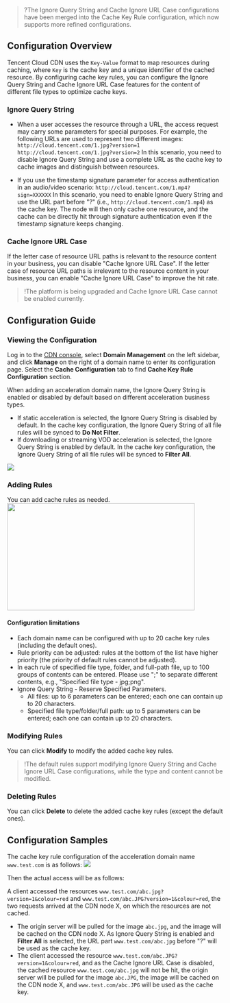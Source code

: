 
>?The Ignore Query String and Cache Ignore URL Case configurations have been merged into the Cache Key Rule configuration, which now supports more refined configurations.

## Configuration Overview

Tencent Cloud CDN uses the `Key-Value` format to map resources during caching, where `Key` is the cache key and a unique identifier of the cached resource. By configuring cache key rules, you can configure the Ignore Query String and Cache Ignore URL Case features for the content of different file types to optimize cache keys.



### Ignore Query String

- When a user accesses the resource through a URL, the access request may carry some parameters for special purposes. For example, the following URLs are used to represent two different images:
`http://cloud.tencent.com/1.jpg?version=1`
`http://cloud.tencent.com/1.jpg?version=2`
In this scenario, you need to disable Ignore Query String and use a complete URL as the cache key to cache images and distinguish between resources.

- If you use the timestamp signature parameter for access authentication in an audio/video scenario:
`http://cloud.tencent.com/1.mp4?sign=XXXXXX`
In this scenario, you need to enable Ignore Query String and use the URL part before "?" (i.e., `http://cloud.tencent.com/1.mp4`) as the cache key. The node will then only cache one resource, and the cache can be directly hit through signature authentication even if the timestamp signature keeps changing.

### Cache Ignore URL Case

If the letter case of resource URL paths is relevant to the resource content in your business, you can disable "Cache Ignore URL Case".
If the letter case of resource URL paths is irrelevant to the resource content in your business, you can enable "Cache Ignore URL Case" to improve the hit rate.
>!The platform is being upgraded and Cache Ignore URL Case cannot be enabled currently.

## Configuration Guide

### Viewing the Configuration

Log in to the [CDN console](https://console.cloud.tencent.com/cdn), select **Domain Management** on the left sidebar, and click **Manage** on the right of a domain name to enter its configuration page. Select the **Cache Configuration** tab to find **Cache Key Rule Configuration** section.

When adding an acceleration domain name, the Ignore Query String is enabled or disabled by default based on different acceleration business types.

- If static acceleration is selected, the Ignore Query String is disabled by default. In the cache key configuration, the Ignore Query String of all file rules will be synced to **Do Not Filter**.
- If downloading or streaming VOD acceleration is selected, the Ignore Query String is enabled by default. In the cache key configuration, the Ignore Query String of all file rules will be synced to **Filter All**.


![](https://main.qcloudimg.com/raw/1f53ed863618b442233dd3e1bba6229b.png)

### Adding Rules

You can add cache rules as needed.
<img src="https://main.qcloudimg.com/raw/48becf925518b2595097eddf7b4ec6d5.png" height="250" width="438" />

#### Configuration limitations

- Each domain name can be configured with up to 20 cache key rules (including the default ones).
- Rule priority can be adjusted: rules at the bottom of the list have higher priority (the priority of default rules cannot be adjusted).
- In each rule of specified file type, folder, and full-path file, up to 100 groups of contents can be entered. Please use ";" to separate different contents, e.g., "Specified file type - jpg;png".
- Ignore Query String - Reserve Specified Parameters.
  - All files: up to 6 parameters can be entered; each one can contain up to 20 characters.
  - Specified file type/folder/full path: up to 5 parameters can be entered; each one can contain up to 20 characters.


### Modifying Rules

You can click **Modify** to modify the added cache key rules.

>!The default rules support modifying Ignore Query String and Cache Ignore URL Case configurations, while the type and content cannot be modified.

### Deleting Rules

You can click **Delete** to delete the added cache key rules (except the default ones).


## Configuration Samples

The cache key rule configuration of the acceleration domain name `www.test.com` is as follows:
![](https://main.qcloudimg.com/raw/8c3f7f534c5fa849ca1594a0a244d840.png)

Then the actual access will be as follows:

A client accessed the resources `www.test.com/abc.jpg?version=1&colour=red` and `www.test.com/abc.JPG?version=1&colour=red`, the two requests arrived at the CDN node X, on which the resources are not cached.

- The origin server will be pulled for the image `abc.jpg`, and the image will be cached on the CDN node X. As Ignore Query String is enabled and **Filter All** is selected, the URL part `www.test.com/abc.jpg` before "?" will be used as the cache key.
- The client accessed the resource `www.test.com/abc.JPG?version=1&colour=red`, and as the Cache Ignore URL Case is disabled, the cached resource `www.test.com/abc.jpg` will not be hit, the origin server will be pulled for the image `abc.JPG`, the image will be cached on the CDN node X, and `www.test.com/abc.JPG` will be used as the cache key.



